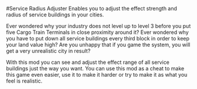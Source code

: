 #Service Radius Adjuster
Enables you to adjust the effect strength and radius of service buildings in your cities.

Ever wondered why your industry does not level up to level 3 before you put five Cargo Train Terminals in close proximity around it?
Ever wondered why you have to put down all service buildings every third block in order to keep your land value high?
Are you unhappy that if you game the system, you will get a very unrealistic city in result?

With this mod you can see and adjust the effect range of all service buildings just the way you want.
You can use this mod as a cheat to make this game even easier, use it to make it harder or try to make it as what you feel is realistic.
